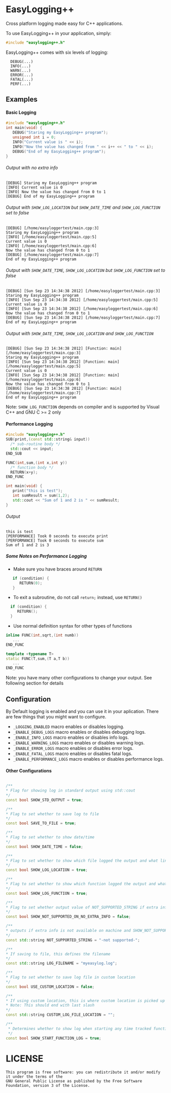 EasyLogging++
===========

Cross platform logging made easy for C++ applications.

To use EasyLogging++ in your application, simply:
```C++
#include "easylogging++.h"
```

EasyLogging++ comes with six levels of logging:
```
  DEBUG(...)
  INFO(...)
  WARN(...)
  ERROR(...)
  FATAL(...)
  PERF(...)
```

## Examples
#### Basic Logging
 ```C++
 #include "easylogging++.h"
 int main(void) {
    DEBUG("Staring my EasyLogging++ program");
    unsigned int i = 0;
    INFO("Current value is " << i);
    INFO("Now the value has changed from " << i++ << " to " << i);
    DEBUG("End of my EasyLogging++ program");
 }
 ```
###### Output with no extra info
```
[DEBUG] Staring my EasyLogging++ program
[INFO] Current value is 0
[INFO] Now the value has changed from 0 to 1
[DEBUG] End of my EasyLogging++ program
```
###### Output with `SHOW_LOG_LOCATION` but `SHOW_DATE_TIME` and `SHOW_LOG_FUNCTION` set to false
```
[DEBUG] [/home/easyloggertest/main.cpp:3]
Staring my EasyLogging++ program
[INFO] [/home/easyloggertest/main.cpp:5]
Current value is 0
[INFO] [/home/easyloggertest/main.cpp:6]
Now the value has changed from 0 to 1
[DEBUG] [/home/easyloggertest/main.cpp:7]
End of my EasyLogging++ program

```
###### Output with `SHOW_DATE_TIME`, `SHOW_LOG_LOCATION` but `SHOW_LOG_FUNCTION` set to false
```
[DEBUG] [Sun Sep 23 14:34:38 2012] [/home/easyloggertest/main.cpp:3]
Staring my EasyLogging++ program
[INFO] [Sun Sep 23 14:34:38 2012] [/home/easyloggertest/main.cpp:5]
Current value is 0
[INFO] [Sun Sep 23 14:34:38 2012] [/home/easyloggertest/main.cpp:6]
Now the value has changed from 0 to 1
[DEBUG] [Sun Sep 23 14:34:38 2012] [/home/easyloggertest/main.cpp:7]
End of my EasyLogging++ program

```
###### Output with `SHOW_DATE_TIME`, `SHOW_LOG_LOCATION` and `SHOW_LOG_FUNCTION` 
```
[DEBUG] [Sun Sep 23 14:34:38 2012] [Function: main] [/home/easyloggertest/main.cpp:3]
Staring my EasyLogging++ program
[INFO] [Sun Sep 23 14:34:38 2012] [Function: main] [/home/easyloggertest/main.cpp:5]
Current value is 0
[INFO] [Sun Sep 23 14:34:38 2012] [Function: main] [/home/easyloggertest/main.cpp:6]
Now the value has changed from 0 to 1
[DEBUG] [Sun Sep 23 14:34:38 2012] [Function: main] [/home/easyloggertest/main.cpp:7]
End of my EasyLogging++ program

```
Note: `SHOW_LOG_FUNCTION` depends on compiler and is supported by Visual C++ and GNU C >= 2 only
#### Performance Logging
 ```C++
 #include "easylogging++.h"
 SUB(print,(const std::string& input))
   /* sub-routine body */
   std::cout << input;
 END_SUB 
 
 FUNC(int,sum,(int x,int y))
   /* function body */
   RETURN(x+y);
 END_FUNC 
 
int main(void) {
    print("this is test");
    int sumResult = sum(1,2);
    std::cout << "Sum of 1 and 2 is " << sumResult;
}
 ```
###### Output
 ```
 this is test
[PERFORMANCE] Took 0 seconds to execute print
[PERFORMANCE] Took 0 seconds to execute sum
Sum of 1 and 2 is 3
 ```
##### Some Notes on Performance Logging
* Make sure you have braces around `RETURN`

```C++
   if (condition) {
      RETURN(0);
   }
```
* To exit a subroutine, do not call `return;` instead, use `RETURN()`

```C++
  if (condition) {
     RETURN();
  }
```
* Use normal definition syntax for other types of functions

```C++
inline FUNC(int,sqrt,(int numb))
   ...
END_FUNC

template <typename T>
static FUNC(T,sum,(T a,T b))
   ...
END_FUNC
```

Note: you have many other configurations to change your output. See following section for details

## Configuration
By Default logging is enabled and you can use it in your aplication. There are few things that you might want to configure.

* `_LOGGING_ENABLED` macro enables or disables logging. 
* `_ENABLE_DEBUG_LOGS` macro enables or disables debugging logs. 
* `_ENABLE_INFO_LOGS` macro enables or disables info logs. 
* `_ENABLE_WARNING_LOGS` macro enables or disables warning logs. 
* `_ENABLE_ERROR_LOGS` macro enables or disables error logs. 
* `_ENABLE_FATAL_LOGS` macro enables or disables fatal logs. 
* `_ENABLE_PERFORMANCE_LOGS` macro enables or disables performance logs. 

#### Other Configurations
```C++

/**
* Flag for showing log in standard output using std::cout
*/
const bool SHOW_STD_OUTPUT = true;

/**
* Flag to set whether to save log to file
*/
const bool SAVE_TO_FILE = true;

/**
* Flag to set whether to show date/time
*/
const bool SHOW_DATE_TIME = false;

/**
* Flag to set whether to show which file logged the output and what line
*/
const bool SHOW_LOG_LOCATION = true;

/**
* Flag to set whether to show which function logged the output and what line
*/
const bool SHOW_LOG_FUNCTION = true;

/**
* Flag to set whether output value of NOT_SUPPORTED_STRING if extra info is not available on machine
*/
const bool SHOW_NOT_SUPPORTED_ON_NO_EXTRA_INFO = false;

/**
* outputs if extra info is not available on machine and SHOW_NOT_SUPPORTED_ON_NO_EXTRA_INFO is true
*/
const std::string NOT_SUPPORTED_STRING = "-not supported-";

/**
* If saving to file, this defines the filename
*/
const std::string LOG_FILENAME = "myeasylog.log";

/**
* Flag to set whether to save log file in custom location
*/
const bool USE_CUSTOM_LOCATION = false;

/**
* If using custom location, this is where custom location is picked up from.
* Note: This should end with last slash 
*/
const std::string CUSTOM_LOG_FILE_LOCATION = "";

/**
 * Determines whether to show log when starting any time tracked function
 */
const bool SHOW_START_FUNCTION_LOG = true;

```

LICENSE
=======
```
This program is free software: you can redistribute it and/or modify it under the terms of the 
GNU General Public License as published by the Free Software Foundation, version 3 of the License.
```
